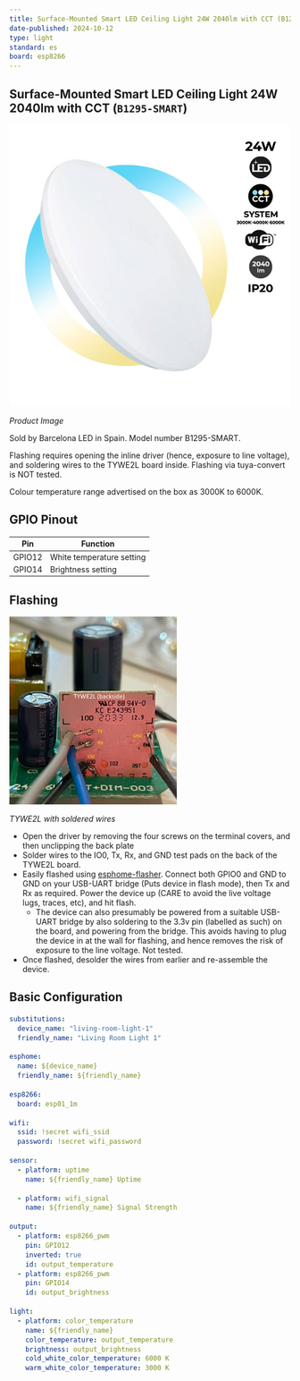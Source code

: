 ```yaml
---
title: Surface-Mounted Smart LED Ceiling Light 24W 2040lm with CCT (B1295-SMART)
date-published: 2024-10-12
type: light
standard: es
board: esp8266
---
```


## Surface-Mounted Smart LED Ceiling Light 24W 2040lm with CCT (`B1295-SMART`)
![Product Image](smart-cct-wifi-surface-mounted-led-ceiling-light-24w-ip20.jpg)

*Product Image*

Sold by Barcelona LED in Spain. Model number B1295-SMART.

Flashing requires opening the inline driver (hence, exposure to line voltage), and soldering wires to the TYWE2L board inside.
Flashing via tuya-convert is NOT tested.

Colour temperature range advertised on the box as 3000K to 6000K.

## GPIO Pinout

| Pin    | Function                  |
| ------ | ------------------------- |
| GPIO12 | White temperature setting |
| GPIO14 | Brightness setting        |

## Flashing
<img src="TYWE2L-backside-flash.jpg" alt="TYWE2L with soldered wires" width="300"/>

*TYWE2L with soldered wires*

- Open the driver by removing the four screws on the terminal covers, and then unclipping the back plate
- Solder wires to the IO0, Tx, Rx, and GND test pads on the back of the TYWE2L board.
- Easily flashed using [esphome-flasher](https://github.com/esphome/esphome-flasher). Connect both GPIO0 and GND to GND on your USB-UART bridge (Puts device in flash mode), then Tx and Rx as required. Power the device up (CARE to avoid the live voltage lugs, traces, etc), and hit flash.
  - The device can also presumably be powered from a suitable USB-UART bridge by also soldering to the 3.3v pin (labelled as such) on the board, and powering from the bridge. This avoids having to plug the device in at the wall for flashing, and hence removes the risk of exposure to the line voltage. Not tested.
- Once flashed, desolder the wires from earlier and re-assemble the device.

## Basic Configuration

```yaml
substitutions:
  device_name: "living-room-light-1"
  friendly_name: "Living Room Light 1"

esphome:
  name: ${device_name}
  friendly_name: ${friendly_name}

esp8266:
  board: esp01_1m

wifi:
  ssid: !secret wifi_ssid
  password: !secret wifi_password

sensor:
  - platform: uptime
    name: ${friendly_name} Uptime

  - platform: wifi_signal
    name: ${friendly_name} Signal Strength

output:
  - platform: esp8266_pwm
    pin: GPIO12
    inverted: true
    id: output_temperature
  - platform: esp8266_pwm
    pin: GPIO14
    id: output_brightness

light:
  - platform: color_temperature
    name: ${friendly_name}
    color_temperature: output_temperature
    brightness: output_brightness
    cold_white_color_temperature: 6000 K
    warm_white_color_temperature: 3000 K
```
